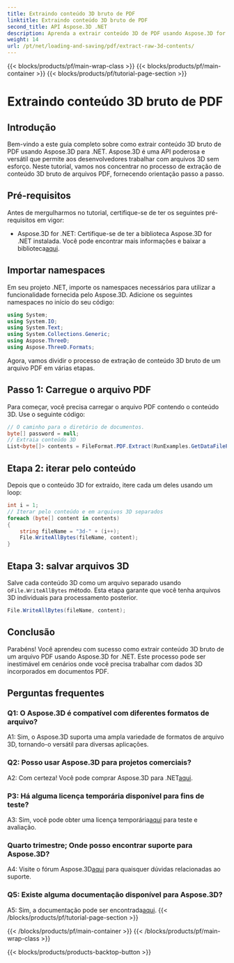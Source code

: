 ```yaml
---
title: Extraindo conteúdo 3D bruto de PDF
linktitle: Extraindo conteúdo 3D bruto de PDF
second_title: API Aspose.3D .NET
description: Aprenda a extrair conteúdo 3D de PDF usando Aspose.3D for .NET. Guia passo a passo com exemplos de código.
weight: 14
url: /pt/net/loading-and-saving/pdf/extract-raw-3d-contents/
---
```


{{< blocks/products/pf/main-wrap-class >}}
{{< blocks/products/pf/main-container >}}
{{< blocks/products/pf/tutorial-page-section >}}

# Extraindo conteúdo 3D bruto de PDF

## Introdução

Bem-vindo a este guia completo sobre como extrair conteúdo 3D bruto de PDF usando Aspose.3D para .NET. Aspose.3D é uma API poderosa e versátil que permite aos desenvolvedores trabalhar com arquivos 3D sem esforço. Neste tutorial, vamos nos concentrar no processo de extração de conteúdo 3D bruto de arquivos PDF, fornecendo orientação passo a passo.

## Pré-requisitos

Antes de mergulharmos no tutorial, certifique-se de ter os seguintes pré-requisitos em vigor:

-  Aspose.3D for .NET: Certifique-se de ter a biblioteca Aspose.3D for .NET instalada. Você pode encontrar mais informações e baixar a biblioteca[aqui](https://releases.aspose.com/3d/net/).

## Importar namespaces

Em seu projeto .NET, importe os namespaces necessários para utilizar a funcionalidade fornecida pelo Aspose.3D. Adicione os seguintes namespaces no início do seu código:

```csharp
using System;
using System.IO;
using System.Text;
using System.Collections.Generic;
using Aspose.ThreeD;
using Aspose.ThreeD.Formats;
```

Agora, vamos dividir o processo de extração de conteúdo 3D bruto de um arquivo PDF em várias etapas.

## Passo 1: Carregue o arquivo PDF

Para começar, você precisa carregar o arquivo PDF contendo o conteúdo 3D. Use o seguinte código:

```csharp
// O caminho para o diretório de documentos.
byte[] password = null;
// Extraia conteúdo 3D
List<byte[]> contents = FileFormat.PDF.Extract(RunExamples.GetDataFilePath("House_Design.pdf"), password);
```

## Etapa 2: iterar pelo conteúdo

Depois que o conteúdo 3D for extraído, itere cada um deles usando um loop:

```csharp
int i = 1;
// Iterar pelo conteúdo e em arquivos 3D separados
foreach (byte[] content in contents)
{
    string fileName = "3d-" + (i++);
    File.WriteAllBytes(fileName, content);
}
```

## Etapa 3: salvar arquivos 3D

 Salve cada conteúdo 3D como um arquivo separado usando o`File.WriteAllBytes` método. Esta etapa garante que você tenha arquivos 3D individuais para processamento posterior.

```csharp
File.WriteAllBytes(fileName, content);
```

## Conclusão

Parabéns! Você aprendeu com sucesso como extrair conteúdo 3D bruto de um arquivo PDF usando Aspose.3D for .NET. Este processo pode ser inestimável em cenários onde você precisa trabalhar com dados 3D incorporados em documentos PDF.

## Perguntas frequentes

### Q1: O Aspose.3D é compatível com diferentes formatos de arquivo?

A1: Sim, o Aspose.3D suporta uma ampla variedade de formatos de arquivo 3D, tornando-o versátil para diversas aplicações.

### Q2: Posso usar Aspose.3D para projetos comerciais?

 A2: Com certeza! Você pode comprar Aspose.3D para .NET[aqui](https://purchase.aspose.com/buy).

### P3: Há alguma licença temporária disponível para fins de teste?

 A3: Sim, você pode obter uma licença temporária[aqui](https://purchase.aspose.com/temporary-license/) para teste e avaliação.

### Quarto trimestre; Onde posso encontrar suporte para Aspose.3D?

 A4: Visite o fórum Aspose.3D[aqui](https://forum.aspose.com/c/3d/18) para quaisquer dúvidas relacionadas ao suporte.

### Q5: Existe alguma documentação disponível para Aspose.3D?

 A5: Sim, a documentação pode ser encontrada[aqui](https://reference.aspose.com/3d/net/).
{{< /blocks/products/pf/tutorial-page-section >}}

{{< /blocks/products/pf/main-container >}}
{{< /blocks/products/pf/main-wrap-class >}}

{{< blocks/products/products-backtop-button >}}
